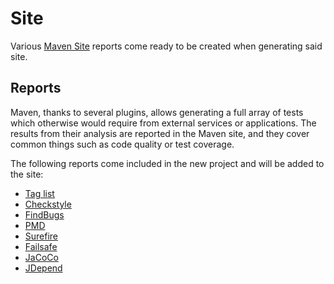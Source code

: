 # Site

Various [Maven Site][maven-site] reports come ready to be created when generating said site.

## Reports

Maven, thanks to several plugins, allows generating a full array of tests which otherwise would require from external services or applications. The results from their analysis are reported in the Maven site, and they cover common things such as code quality or test coverage.

The following reports come included in the new project and will be added to the site:

- [Tag list](http://www.mojohaus.org)
- [Checkstyle](https://maven.apache.org/plugins/maven-checkstyle-plugin/)
- [FindBugs](http://gleclaire.github.io/findbugs-maven-plugin/)
- [PMD](http://maven.apache.org/plugins/maven-pmd-plugin/)
- [Surefire](https://maven.apache.org/surefire/maven-surefire-plugin/)
- [Failsafe](https://maven.apache.org/surefire/maven-failsafe-plugin/)
- [JaCoCo](http://www.eclemma.org/jacoco/trunk/doc/maven.html)
- [JDepend](mojo.codehaus.org/jdepend-maven-plugin)

[maven-site]: http://maven.apache.org/guides/mini/guide-site.html
